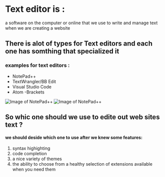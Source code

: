 
# Text editor is :
a software on the computer or online that we use to write and manage text when we are creating a website 

## There is alot of types for Text editors and each one has somthing that specialized it 
### examples for text editors :
- NotePad++ 
- TextWrangler/BB Edit
- Visual Studio Code
- Atom
-Brackets

![Image of NotePad++](https://img.utdstc.com/icons/textwrangler-2-3.png:l) 
![Image of NotePad++](https://image.winudf.com/v2/image/bm9zb2Z0LmNvbS5ub3RlX3NjcmVlbnNob3RzXzEwXzIxOGY3NzVm/screen-10.jpg?fakeurl=1&type=.jpg)

## So whic one should we use to edite out web sites text ?
#### we should deside which one to use after we knew some features:
1. syntax highighting 
2. code completion 
3. a nice variety of themes 
4. the ability to choose from a healthy selection of
extensions available when you need them

